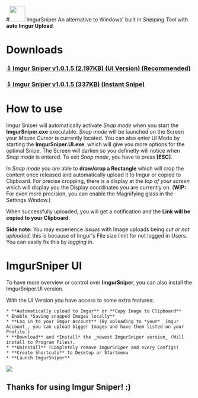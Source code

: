 #<img src="https://github.com/mrousavy/ImgurSniper/raw/master/ImgurSniper/Resources/icon.png" width="42"> ImgurSniper
An alternative to Windows' built in _Snipping Tool_ with **auto Imgur Upload**.

# Downloads
### [⇩ Imgur Sniper v1.0.1.5 (2.197KB) (UI Version) (Recommended)](https://github.com/mrousavy/ImgurSniper/blob/master/ImgurSniper.UI/bin/Release/ImgurSniper.UI.zip?raw=true)

### [⇩ Imgur Sniper v1.0.1.5 (337KB) (Instant Snipe)](https://github.com/mrousavy/ImgurSniper/blob/master/ImgurSniper/bin/Release/ImgurSniper.zip?raw=true)

# How to use
Imgur Sniper will automatically activate _Snap mode_ when you start the **ImgurSniper.exe** executable.
_Snap mode_ will be launched on the Screen your _Mouse Cursor_ is currently located.
You can also enter UI Mode by starting the **ImgurSniper.UI.exe**, which will give you more options for the optimal Snipe. 
The Screen will darken so you definetly will notice when _Snap mode_ is entered. To exit _Snap mode_, you have to press
**[ESC]**.

In _Snap mode_ you are able to **draw/crop a Rectangle** which will crop the content once released and automatically upload it to Imgur or copied to Clipboard. 
For precise cropping, there is a display at the _top of your screen_ which will display you the Display coordinates you are currently on. 
(**WIP:** For even more precision, you can enable the Magnifying glass in the Settings Window.)

When successfully uploaded, you will get a notification and the **Link will be copied to your Clipboard**.

**Side note:** You may experience _issues_ with Image uploads being _cut or not uploaded_,
this is because of Imgur's File size limit for not logged in Users. You can easily fix this by _logging in_.

# ImgurSniper UI
To have more overview or control over **ImgurSniper**, you can also install the ImgurSniper.UI version.

With the UI Version you have access to some extra features:

	* **Automatically upload to Imgur** or **Copy Image to Clipboard**
	* Enable *Saving snapped Images locally**
	* **Log in to your Imgur Account** (By uploading to *your* _Imgur Account_, you can upload bigger Images and have them listed on your Profile.)
	* **Download** and *Install* the _newest ImgurSniper version_ (Will install to Program Files).
	* **Uninstall** (Completely remove ImgurSniper and every Configs)
	* **Create Shortcuts** to Desktop or Startmenu
	* **Launch ImgurSniper**
	
<img src="http://i.imgur.com/SMzQqLC.jpg">


## Thanks for using Imgur Sniper! :)